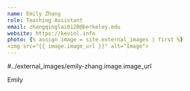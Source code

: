 ```yaml
---
name: Emily Zhang
role: Teaching Assistant
email: zhangqinglai0120@berkeley.edu
website: https://kevinl.info
photo: {% assign image = site.external_images | first %}
<img src="{{ image.image_url }}" alt="Image">
---
```

#../external_images/emily-zhang.image.image_url 

Emily
